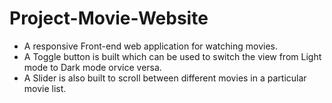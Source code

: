 # Project-Movie-Website
- A responsive Front-end web application for watching movies.
- A Toggle button is built which can be used to switch the view from Light mode to Dark mode orvice versa.
- A Slider is also built to scroll between different movies in a particular movie list.
